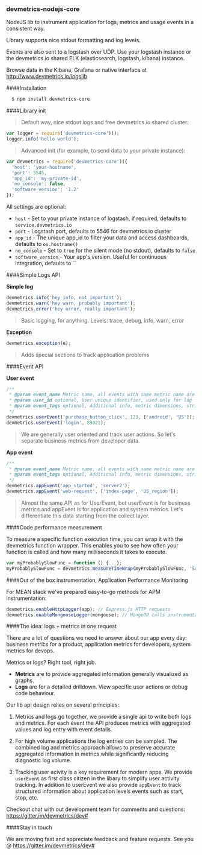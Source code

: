 ### devmetrics-nodejs-core
NodeJS lib to instrument application for logs, metrics and usage events in a consistent way.

Library supports nice stdout formatting and log levels.

Events are also sent to a logstash over UDP. Use your logstash instance or the devmetrics.io shared ELK (elasticsearch, logstash, kibana) instance.

Browse data in the Kibana, Grafana or native interface at http://www.devmetrics.io/logslib

####Installation

``` bash
  $ npm install devmetrics-core
```

####Library init

> Default way, nice stdout logs and free devmetrics.io shared cluster:

``` js
var logger = require('devmetrics-core')();
logger.info('hello world');
```

> Advanced init (for example, to send data to your private instance):

``` js
var devmetrics = require('devmetrics-core')({
  'host': 'your-hostname',
  'port': 5545,
  'app_id': 'my-private-id',
  'no_console': false,
  'software_version': '1.2'
});
```
All settings are optional:

- `host` - Set to your private instance of logstash, if required, defaults to `service.devmetrics.io`
- `port` - Logstash port, defaults to 5546 for devmetrics.io cluster
- `app_id` - The unique app_id to filter your data and access dashboards, defaults to `os.hostname()`
- `no_console` - Set to `true` for the silent mode (no stdout), defaults to `false`
- `software_version` - Your app's version. Useful for continuous integration, defaults to ``

####Simple Logs API

**Simple log**

``` js
devmetrics.info('hey info, not important');
devmetrics.warn('hey warn, probably important');
devmetrics.error('hey error, really important');
```

> Basic logging, for anything. Levels: trace, debug, info, warn, error

**Exception**

``` js
devmetrics.exception(e);
```

> Adds special sections to track application problems


####Event API

**User event**

``` js
/**
 * @param event_name Metric name, all events with same metric name are aggregated
 * @param user_id optional, User unique identifier, used only for log
 * @param event_tags optional, Additional info, metric dimensions, string or array
 */
devmetrics.userEvent('purchase_button_click', 123, ['android', 'US']);
devmetrics.userEvent('login', 89321);
```

> We are generally user oriented and track user actions. So let's separate business metrics from developer data.


**App event**

``` js
/**
 * @param event_name Metric name, all events with same metric name are aggregated
 * @param event_tags optional, Additional info, metric dimensions, string or array
 */
devmetrics.appEvent('app_started', 'server2');
devmetrics.appEvent('web-request', ['index-page', 'US_region']);
```

>  Almost the same API as for UserEvent, but userEvent is for business metrics and appEvent is for application and system metrics. Let's differentiate this data starting from the collect layer.

####Code performance measurement

To measure a specific function execution time, you can wrap it with the devmetrics function wrapper. This enables you to see how often your function is called and how many milliseconds it takes to execute.
``` js
var myProbablySlowFunc = function () {...};
myProbablySlowFunc = devmetrics.measureTimeWrap(myProbablySlowFunc, 'SomeNameForDashboard');
```

####Out of the box instrumentation, Application Performance Monitoring

For MEAN stack we've prepared easy-to-go methods for APM instrumentation:
``` js
devmetrics.enableHttpLogger(app); // Express.js HTTP requests
devmetrics.enableMongooseLogger(mongoose); // MongoDB calls instrumentation
```

####The idea: logs + metrics in one request

There are a lot of questions we need to answer about our app every day: business metrics for a product, application metrics for developers, system metrics for devops.

Metrics or logs? Right tool, right job.
- **Metrics** are to provide aggregated information generally visualized as graphs.
- **Logs** are for a detailed drilldown. View specific user actions or debug code behaviour.

Our lib api design relies on several principles:

1. Metrics and logs go together, we provide a single api to write both logs and metrics. For each event the API produces metrics with aggregated values and log entry with event details.

2. For high volume applications the log entries can be sampled. The combined log and metrics approach allows to preserve accurate aggregated information in metrics while significantly reducing diagnostic log volume. 

3. Tracking user acivity is a key requirement for modern apps. We provide `userEvent` as first class citizen in the libary to simplify user activity tracking. In addition to userEvent we also provide `appEvent` to track structured information about application levels events such as start, stop, etc.

Checkout chat with out development team for comments and questions: https://gitter.im/devmetrics/dev#

####Stay in touch

We are moving fast and appreciate feedback and feature requests.
See you @ https://gitter.im/devmetrics/dev#
